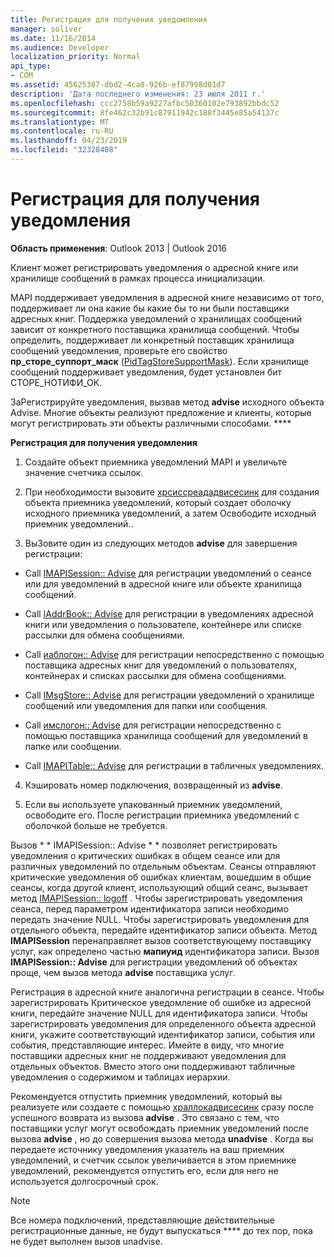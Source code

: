 ```yaml
---
title: Регистрация для получения уведомления
manager: soliver
ms.date: 11/16/2014
ms.audience: Developer
localization_priority: Normal
api_type:
- COM
ms.assetid: 45625387-dbd2-4ca8-926b-ef87998d01d7
description: 'Дата последнего изменения: 23 июля 2011 г.'
ms.openlocfilehash: ccc2758b59a9227afbc50360102e793892bbdc52
ms.sourcegitcommit: 8fe462c32b91c87911942c188f3445e85a54137c
ms.translationtype: MT
ms.contentlocale: ru-RU
ms.lasthandoff: 04/23/2019
ms.locfileid: "32328408"
---
```

# <a name="registering-for-a-notification"></a>Регистрация для получения уведомления

  
  
**Область применения**: Outlook 2013 | Outlook 2016 
  
Клиент может регистрировать уведомления о адресной книге или хранилище сообщений в рамках процесса инициализации.
  
MAPI поддерживает уведомления в адресной книге независимо от того, поддерживает ли она какие бы какие бы то ни были поставщики адресных книг. Поддержка уведомлений о хранилищах сообщений зависит от конкретного поставщика хранилища сообщений. Чтобы определить, поддерживает ли конкретный поставщик хранилища сообщений уведомления, проверьте его свойство **пр_сторе_суппорт_маск** ([PidTagStoreSupportMask](pidtagstoresupportmask-canonical-property.md)). Если хранилище сообщений поддерживает уведомления, будет установлен бит СТОРЕ_НОТИФИ_ОК. 
  
ЗаРегистрируйте уведомления, вызвав метод **advise** исходного объекта Advise. Многие объекты реализуют предложение и клиенты, которые могут регистрировать эти объекты различными способами. **** 
  
 **Регистрация для получения уведомления**
  
1. Создайте объект приемника уведомлений MAPI и увеличьте значение счетчика ссылок.
    
2. При необходимости вызовите [хрсиссреададвисесинк](hrthisthreadadvisesink.md) для создания объекта приемника уведомлений, который создает оболочку исходного приемника уведомлений, а затем Освободите исходный приемник уведомлений.. 
    
3. ВыЗовите один из следующих методов **advise** для завершения регистрации: 
    
  - Call [IMAPISession:: Advise](imapisession-advise.md) для регистрации уведомлений о сеансе или для уведомлений в адресной книге или объекте хранилища сообщений. 
    
  - Call [IAddrBook:: Advise](iaddrbook-advise.md) для регистрации в уведомлениях адресной книги или уведомления о пользователе, контейнере или списке рассылки для обмена сообщениями. 
    
  - Call [иаблогон:: Advise](iablogon-advise.md) для регистрации непосредственно с помощью поставщика адресных книг для уведомлений о пользователях, контейнерах и списках рассылки для обмена сообщениями. 
    
  - Call [IMsgStore:: Advise](imsgstore-advise.md) для регистрации уведомлений о хранилище сообщений или уведомления для папки или сообщения. 
    
  - Call [имслогон:: Advise](imslogon-advise.md) для регистрации непосредственно с помощью поставщика хранилища сообщений для уведомлений в папке или сообщении. 
    
  - Call [IMAPITable:: Advise](imapitable-advise.md) для регистрации в табличных уведомлениях. 
    
4. Кэшировать номер подключения, возвращенный из **advise**.
    
5. Если вы используете упакованный приемник уведомлений, освободите его. После регистрации приемника уведомлений с оболочкой больше не требуется.
    
Вызов * * IMAPISession:: Advise * * позволяет регистрировать уведомления о критических ошибках в общем сеансе или для различных уведомлений по отдельным объектам. Сеансы отправляют критические уведомления об ошибках клиентам, вошедшим в общие сеансы, когда другой клиент, использующий общий сеанс, вызывает метод [IMAPISession:: logoff](imapisession-logoff.md) . Чтобы зарегистрировать уведомления сеанса, перед параметром идентификатора записи необходимо передать значение NULL. Чтобы зарегистрировать уведомления для отдельного объекта, передайте идентификатор записи объекта. Метод **IMAPISession** перенаправляет вызов соответствующему поставщику услуг, как определено частью **мапиуид** идентификатора записи. Вызов **IMAPISession:: Advise** для регистрации уведомлений об объектах проще, чем вызов метода **advise** поставщика услуг. 
  
Регистрация в адресной книге аналогична регистрации в сеансе. Чтобы зарегистрировать Критическое уведомление об ошибке из адресной книги, передайте значение NULL для идентификатора записи. Чтобы зарегистрировать уведомления для определенного объекта адресной книги, укажите соответствующий идентификатор записи, события или события, представляющие интерес. Имейте в виду, что многие поставщики адресных книг не поддерживают уведомления для отдельных объектов. Вместо этого они поддерживают табличные уведомления о содержимом и таблицах иерархии. 
  
Рекомендуется отпустить приемник уведомлений, который вы реализуете или создаете с помощью [храллокадвисесинк](hrallocadvisesink.md) сразу после успешного возврата из вызова **advise** . Это связано с тем, что поставщики услуг могут освобождать приемник уведомлений после вызова **advise** , но до совершения вызова метода **unadvise** . Когда вы передаете источнику уведомления указатель на ваш приемник уведомлений, и счетчик ссылок увеличивается в этом приемнике уведомлений, рекомендуется отпустить его, если для него не используется долгосрочный срок. 
  
> [!NOTE]
> Все номера подключений, представляющие действительные регистрационные данные, не будут выпускаться **** до тех пор, пока не будет выполнен вызов unadvise. 
  

